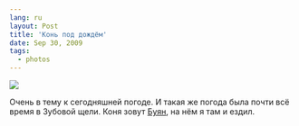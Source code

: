 ```yaml
---
lang: ru
layout: Post
title: 'Конь под дождём'
date: Sep 30, 2009
tags:
  - photos
---
```


![](photo://2009-09-17_5D_0927_Artem_Sapegin)

Очень в тему к сегодняшней погоде. И такая же погода была почти всё время в Зубовой щели. Коня зовут [Буян](http://rubikoni.ru/index.php/Horse#.D0.91.D1.83.D1.8F.D0.BD 'Конь Буян'), на нём я там и ездил.
